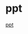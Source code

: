 # ppt
[ppt](https://www.canva.com/design/DAGY_gWD3T4/wqfHFaDlytz6p9A5Ict4cg/view?utm_content=DAGY_gWD3T4&utm_campaign=designshare&utm_medium=link2&utm_source=uniquelinks&utlId=hf113e58560)
